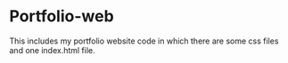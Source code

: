 # Portfolio-web
This includes my portfolio website code in which there are some css files and one index.html file.
